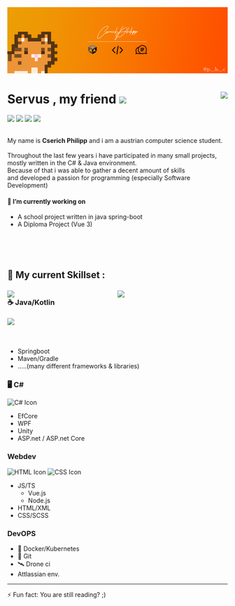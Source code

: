 <img title="a title" alt="BG" src="bg.png">


<div align="center">
<img align="right" src="https://github-readme-stats.vercel.app/api/top-langs/?username=Cse19455&hide_border=true&bg_color=2,090909,131313&text_color=EC9F05&icon_color=FF4E00&title_color=FF4E00" >

<div align="left">
<h1> Servus , my friend <img src="https://media.giphy.com/media/hvRJCLFzcasrR4ia7z/giphy.gif" width="25px"></h1>

<img src="https://img.shields.io/badge/-HTML-e34f26?logo=html5&logoColor=fff">
<img src="https://img.shields.io/badge/-css-1572B6?logo=css3&logoColor=fff">
<img src="https://img.shields.io/badge/-.net-512BD4?logo=.net&logoColor=fff">
<img src="https://img.shields.io/badge/-spring-6DB33F?logo=spring&logoColor=fff">

<p><br>
My name is <b>Cserich Philipp</b> and i am a austrian computer science student.<br><br>
Throughout the last few years i have participated in many small projects,<br> mostly written in the C# & Java environment.<br>
Because of that i was able to gather a decent amount of skills <br>and developed a passion for programming (especially Software Development)
</p>
<h4> 🔭 I’m currently working on</h4>
<ul>
<li>A school project written in java spring-boot</li>
<li>A Diploma Project (Vue 3)</li>
</ul>
</div>

</div>
<br>
<br>
<br>

## 🧠 My current Skillset :
<div align="center">

<img align="right" src="https://github-readme-stats.vercel.app/api?username=Cse19455&show_icons=true&hide_border=true&bg_color=2,EC9F05,FF4E00&text_color=RRGGBB&icon_color=000000&title_color=000000"
 width="50%">

<img align="right" src="https://github-profile-trophy.vercel.app/?username=cse19455&column=4&theme=juicyfresh&no-frame=true&no-bg=true"
 width="50%">
 
<h3 align="left"> ☕ Java/Kotlin<br> <br><img src="https://img.shields.io/badge/-spring-6DB33F?logo=spring&logoColor=fff"></h3>
<br>


<div align="left">
<ul>
<li>Springboot</li>
<li>Maven/Gradle</li>
<li>.....(many different frameworks & libraries)</li>
</ul>
</div>
</div>

### 🖥️ C#
![C# Icon](https://img.shields.io/badge/-.net-512BD4?logo=.net&logoColor=fff)
- EfCore
- WPF
- Unity
- ASP.net / ASP.net Core
### Webdev
![HTML Icon](https://img.shields.io/badge/-HTML-e34f26?logo=html5&logoColor=fff)
![CSS Icon](https://img.shields.io/badge/-css-1572B6?logo=css3&logoColor=fff)
- JS/TS
    - Vue.js
    - Node.js
- HTML/XML
- CSS/SCSS
### DevOPS
- 🐋 Docker/Kubernetes
- 👾 Git
- 🛰 Drone ci
- Attlassian env.

----
⚡ Fun fact: You are still reading? ;)
